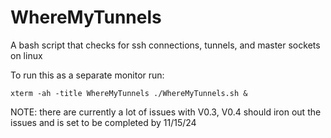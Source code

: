 # WhereMyTunnels
A bash script that checks for ssh connections, tunnels, and master sockets on linux

To run this as a separate monitor run:
```
xterm -ah -title WhereMyTunnels ./WhereMyTunnels.sh &
```

NOTE: there are currently a lot of issues with V0.3, V0.4 should iron out the issues and is set to be completed by 11/15/24
